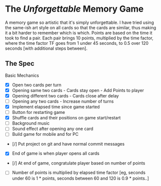 # The *Unforgettable* Memory Game
A memory game so artistic that it's simply unforgettable. 
I have tried using the same-ish art style on all cards so that the cards are similar, thus making it a bit harder to remember which is which. 
Points are based on the time it took to find a pair. Each pair brings 10 points, multiplied by the time factor, where the time factor TF goes from 1 under 45 seconds, to 0.5 over 120 seconds [with additional steps between].


## The Spec

Basic Mechanics

 - [x] Open two cards per turn
 - [x] Opening same two cards - Cards stay open - Add Points to player
 - [x] Opening different two cards - Cards close after delay
 - [ ] Opening any two cards - Increase number of turns
 - [x] Implement elapsed time since game started
 - [ ] Button for restarting game
 - [x] Shuffle cards and their positions on game start/restart
 - [ ] Background music
 - [ ] Sound effect after opening any one card
 - [ ] Build game for mobile and for PC
 - [/] Put project on git and have normal commit messages
 - [x] End of game is when player opens all cards
 - [/] At end of game, congratulate player based on number of points
 - [ ] Number of points is multiplied by elapsed time factor [eg, seconds under 60 is 1 \* points, seconds between 60 and 120 is 0.9 \* points..]
